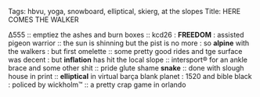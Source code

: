 Tags: hbvu, yoga, snowboard, elliptical, skierg, at the slopes
Title: HERE COMES THE WALKER
  
∆555 :: emptiez the ashes and burn boxes :: kcd26 : **FREEDOM** : assisted pigeon warrior :: the sun is shinning but the pist is no more : so **alpine** with the walkers : but first omelette :: some pretty good rides and tge surface was decent : but **inflation** has hit the local slope :: intersport® for an ankle brace and some other shit :: pride glute shame **snake** :: done with slough house in print :: **elliptical** in virtual barça blank planet : 1520 and bible black : policed by wickholm™ :: a pretty crap game in orlando  
